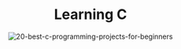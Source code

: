 <div align="center">

# Learning C
  
![20-best-c-programming-projects-for-beginners](https://user-images.githubusercontent.com/55017307/148319876-762900e2-02a9-4b2a-ad6b-5458e732ca9b.jpg)
  
</div>

